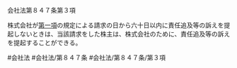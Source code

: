 会社法第８４７条第３項

株式会社が[第一項](会社法＿＿＿＿第８４７条第１項)の規定による請求の日から六十日以内に責任追及等の訴えを提起しないときは、当該請求をした株主は、株式会社のために、責任追及等の訴えを提起することができる。

#会社法
#会社法/第８４７条
#会社法/第８４７条/第３項

